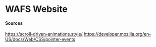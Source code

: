 # WAFS Website





#### Sources
https://scroll-driven-animations.style/
https://developer.mozilla.org/en-US/docs/Web/CSS/pointer-events